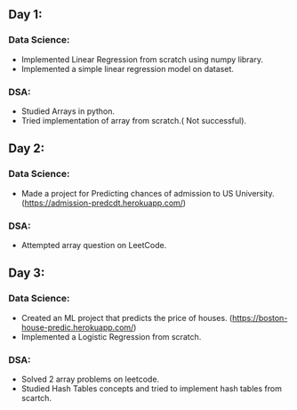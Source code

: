 
## Day 1:  
### Data Science:
- Implemented Linear Regression from scratch using numpy library.
- Implemented a simple linear regression model on dataset.
      
### DSA:  
- Studied Arrays in python.
- Tried implementation of array from scratch.( Not successful).

## Day 2:  
### Data Science:  
- Made a project for Predicting chances of admission to US University.(https://admission-predcdt.herokuapp.com/)

### DSA:  
- Attempted array question on LeetCode.

## Day 3:  
### Data Science:
- Created an ML project that predicts the price of houses. (https://boston-house-predic.herokuapp.com/)
- Implemented a Logistic Regression from scratch.
      
### DSA:  
- Solved 2 array problems on leetcode.
- Studied Hash Tables concepts and tried to implement hash tables from scartch.
